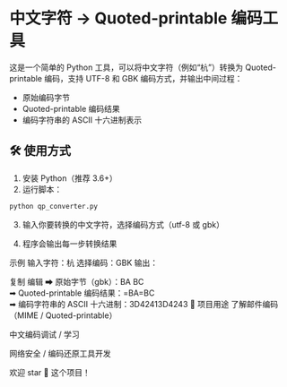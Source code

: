 # 中文字符 → Quoted-printable 编码工具

这是一个简单的 Python 工具，可以将中文字符（例如“杭”）转换为 Quoted-printable 编码，支持 UTF-8 和 GBK 编码方式，并输出中间过程：

- 原始编码字节
- Quoted-printable 编码结果
- 编码字符串的 ASCII 十六进制表示

## 🛠 使用方式

1. 安装 Python（推荐 3.6+）
2. 运行脚本：

```bash
python qp_converter.py
```
3. 输入你要转换的中文字符，选择编码方式（utf-8 或 gbk）

4. 程序会输出每一步转换结果

示例
输入字符：杭
选择编码：GBK
输出：

复制
编辑
➡ 原始字节（gbk）：BA BC  
➡ Quoted-printable 编码结果：=BA=BC  
➡ 编码字符串的 ASCII 十六进制：3D42413D4243
🚀 项目用途
了解邮件编码（MIME / Quoted-printable）

中文编码调试 / 学习

网络安全 / 编码还原工具开发

欢迎 star 🌟 这个项目！
